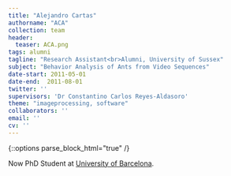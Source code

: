 ```yaml
---
title: "Alejandro Cartas"
authorname: "ACA"
collection: team
header:
  teaser: ACA.png
tags: alumni
tagline: "Research Assistant<br>Alumni, University of Sussex"
subject: "Behavior Analysis of Ants from Video Sequences"
date-start: 2011-05-01
date-end:  2011-08-01
twitter: ''
supervisors: 'Dr Constantino Carlos Reyes-Aldasoro'
theme: "imageprocessing, software"
collaborators: ''
email: ''
cv: ''
---
```

{::options parse_block_html="true" /}

<p align= "justify">

Now PhD Student at [University of Barcelona](http://gorayni.github.io/).
